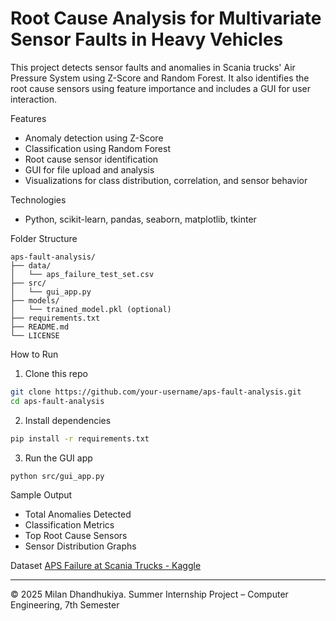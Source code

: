 # Root Cause Analysis for Multivariate Sensor Faults in Heavy Vehicles 

This project detects sensor faults and anomalies in Scania trucks' Air Pressure System using Z-Score and Random Forest. It also identifies the root cause sensors using feature importance and includes a GUI for user interaction.

Features
- Anomaly detection using Z-Score
- Classification using Random Forest
- Root cause sensor identification
- GUI for file upload and analysis
- Visualizations for class distribution, correlation, and sensor behavior

Technologies
- Python, scikit-learn, pandas, seaborn, matplotlib, tkinter

Folder Structure
```
aps-fault-analysis/
├── data/
│   └── aps_failure_test_set.csv
├── src/
│   └── gui_app.py
├── models/
│   └── trained_model.pkl (optional)
├── requirements.txt
├── README.md
└── LICENSE
```

How to Run

1. Clone this repo
```bash
git clone https://github.com/your-username/aps-fault-analysis.git
cd aps-fault-analysis
```

2. Install dependencies
```bash
pip install -r requirements.txt
```

3. Run the GUI app
```bash
python src/gui_app.py
```

Sample Output
- Total Anomalies Detected
- Classification Metrics
- Top Root Cause Sensors
- Sensor Distribution Graphs

Dataset
[APS Failure at Scania Trucks - Kaggle](https://www.kaggle.com/datasets/paresh2047/aps-failure-at-scania-trucks-data-set)

---

© 2025 Milan Dhandhukiya. Summer Internship Project – Computer Engineering, 7th Semester
